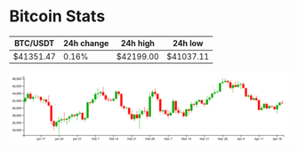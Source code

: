 # Bitcoin Stats

BTC/USDT|24h change|24h high|24h low|
|---|---|---|---|
|$41351.47|0.16%|$42199.00|$41037.11|

<img src="./chart.svg">
